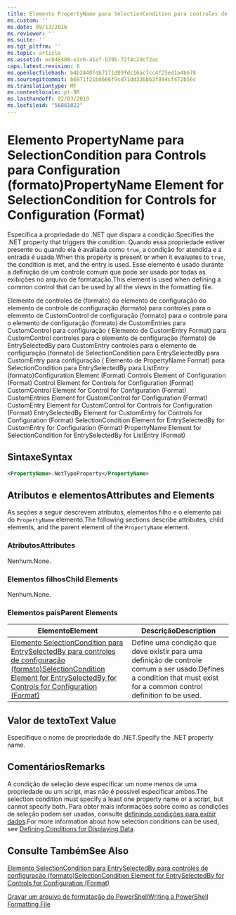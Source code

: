```yaml
---
title: Elemento PropertyName para SelectionCondition para controles de configuração (formato) | Microsoft Docs
ms.custom: ''
ms.date: 09/13/2016
ms.reviewer: ''
ms.suite: ''
ms.tgt_pltfrm: ''
ms.topic: article
ms.assetid: ec048408-e1c6-41ef-b39b-72f4c2dcf2ac
caps.latest.revision: 6
ms.openlocfilehash: b4b2440fdb7171d09fdc16ac7cc4f25ed1a4bb78
ms.sourcegitcommit: b6871f21bd666f9cd71dd336bb3f844cf472b56c
ms.translationtype: MT
ms.contentlocale: pt-BR
ms.lasthandoff: 02/03/2019
ms.locfileid: "56861022"
---
```

# <a name="propertyname-element-for-selectioncondition-for-controls-for-configuration-format"></a><span data-ttu-id="5ef83-102">Elemento PropertyName para SelectionCondition para Controls para Configuration (formato)</span><span class="sxs-lookup"><span data-stu-id="5ef83-102">PropertyName Element for SelectionCondition for Controls for Configuration (Format)</span></span>

<span data-ttu-id="5ef83-103">Especifica a propriedade do .NET que dispara a condição.</span><span class="sxs-lookup"><span data-stu-id="5ef83-103">Specifies the .NET property that triggers the condition.</span></span> <span data-ttu-id="5ef83-104">Quando essa propriedade estiver presente ou quando ela é avaliada como `true`, a condição for atendida e a entrada é usada.</span><span class="sxs-lookup"><span data-stu-id="5ef83-104">When this property is present or when it evaluates to `true`, the condition is met, and the entry is used.</span></span> <span data-ttu-id="5ef83-105">Esse elemento é usado durante a definição de um controle comum que pode ser usado por todas as exibições no arquivo de formatação.</span><span class="sxs-lookup"><span data-stu-id="5ef83-105">This element is used when defining a common control that can be used by all the views in the formatting file.</span></span>

<span data-ttu-id="5ef83-106">Elemento de controles de (formato) do elemento de configuração do elemento de controle de configuração (formato) para controles para o elemento de CustomControl de configuração (formato) para o controle para o elemento de configuração (formato) de CustomEntries para CustomControl para configuração ( Elemento de CustomEntry Format) para CustomControl controles para o elemento de configuração (formato) de EntrySelectedBy para CustomEntry controles para o elemento de configuração (formato) de SelectionCondition para EntrySelectedBy para CustomEntry para configuração ( Elemento de PropertyName Format) para SelectionCondition para EntrySelectedBy para ListEntry (formato)</span><span class="sxs-lookup"><span data-stu-id="5ef83-106">Configuration Element (Format) Controls Element of Configuration (Format) Control Element for Controls for Configuration (Format) CustomControl Element for Control for Configuration (Format) CustomEntries Element for CustomControl for Configuration (Format) CustomEntry Element for CustomControl for Controls for Configuration (Format) EntrySelectedBy Element for CustomEntry for Controls for Configuration (Format) SelectionCondition Element for EntrySelectedBy for CustomEntry for Configuration (Format) PropertyName Element for SelectionCondition for EntrySelectedBy for ListEntry (Format)</span></span>

## <a name="syntax"></a><span data-ttu-id="5ef83-107">Sintaxe</span><span class="sxs-lookup"><span data-stu-id="5ef83-107">Syntax</span></span>

```xml
<PropertyName>.NetTypeProperty</PropertyName>
```

## <a name="attributes-and-elements"></a><span data-ttu-id="5ef83-108">Atributos e elementos</span><span class="sxs-lookup"><span data-stu-id="5ef83-108">Attributes and Elements</span></span>

<span data-ttu-id="5ef83-109">As seções a seguir descrevem atributos, elementos filho e o elemento pai do `PropertyName` elemento.</span><span class="sxs-lookup"><span data-stu-id="5ef83-109">The following sections describe attributes, child elements, and the parent element of the `PropertyName` element.</span></span>

### <a name="attributes"></a><span data-ttu-id="5ef83-110">Atributos</span><span class="sxs-lookup"><span data-stu-id="5ef83-110">Attributes</span></span>

<span data-ttu-id="5ef83-111">Nenhum.</span><span class="sxs-lookup"><span data-stu-id="5ef83-111">None.</span></span>

### <a name="child-elements"></a><span data-ttu-id="5ef83-112">Elementos filhos</span><span class="sxs-lookup"><span data-stu-id="5ef83-112">Child Elements</span></span>

<span data-ttu-id="5ef83-113">Nenhum.</span><span class="sxs-lookup"><span data-stu-id="5ef83-113">None.</span></span>

### <a name="parent-elements"></a><span data-ttu-id="5ef83-114">Elementos pais</span><span class="sxs-lookup"><span data-stu-id="5ef83-114">Parent Elements</span></span>

|<span data-ttu-id="5ef83-115">Elemento</span><span class="sxs-lookup"><span data-stu-id="5ef83-115">Element</span></span>|<span data-ttu-id="5ef83-116">Descrição</span><span class="sxs-lookup"><span data-stu-id="5ef83-116">Description</span></span>|
|-------------|-----------------|
|[<span data-ttu-id="5ef83-117">Elemento SelectionCondition para EntrySelectedBy para controles de configuração (formato)</span><span class="sxs-lookup"><span data-stu-id="5ef83-117">SelectionCondition Element for EntrySelectedBy for Controls for Configuration (Format)</span></span>](./selectioncondition-element-for-entryselectedby-for-controls-for-configuration-format.md)|<span data-ttu-id="5ef83-118">Define uma condição que deve existir para uma definição de controle comum a ser usado.</span><span class="sxs-lookup"><span data-stu-id="5ef83-118">Defines a condition that must exist for a common control definition to be used.</span></span>|

## <a name="text-value"></a><span data-ttu-id="5ef83-119">Valor de texto</span><span class="sxs-lookup"><span data-stu-id="5ef83-119">Text Value</span></span>

<span data-ttu-id="5ef83-120">Especifique o nome de propriedade do .NET.</span><span class="sxs-lookup"><span data-stu-id="5ef83-120">Specify the .NET property name.</span></span>

## <a name="remarks"></a><span data-ttu-id="5ef83-121">Comentários</span><span class="sxs-lookup"><span data-stu-id="5ef83-121">Remarks</span></span>

<span data-ttu-id="5ef83-122">A condição de seleção deve especificar um nome menos de uma propriedade ou um script, mas não é possível especificar ambos.</span><span class="sxs-lookup"><span data-stu-id="5ef83-122">The selection condition must specify a least one property name or a script, but cannot specify both.</span></span> <span data-ttu-id="5ef83-123">Para obter mais informações sobre como as condições de seleção podem ser usadas, consulte [definindo condições para exibir dados](./defining-conditions-for-displaying-data.md).</span><span class="sxs-lookup"><span data-stu-id="5ef83-123">For more information about how selection conditions can be used, see [Defining Conditions for Displaying Data](./defining-conditions-for-displaying-data.md).</span></span>

## <a name="see-also"></a><span data-ttu-id="5ef83-124">Consulte Também</span><span class="sxs-lookup"><span data-stu-id="5ef83-124">See Also</span></span>

[<span data-ttu-id="5ef83-125">Elemento SelectionCondition para EntrySelectedBy para controles de configuração (formato)</span><span class="sxs-lookup"><span data-stu-id="5ef83-125">SelectionCondition Element for EntrySelectedBy for Controls for Configuration (Format)</span></span>](./selectioncondition-element-for-entryselectedby-for-controls-for-configuration-format.md)

[<span data-ttu-id="5ef83-126">Gravar um arquivo de formatação do PowerShell</span><span class="sxs-lookup"><span data-stu-id="5ef83-126">Writing a PowerShell Formatting File</span></span>](./writing-a-powershell-formatting-file.md)
